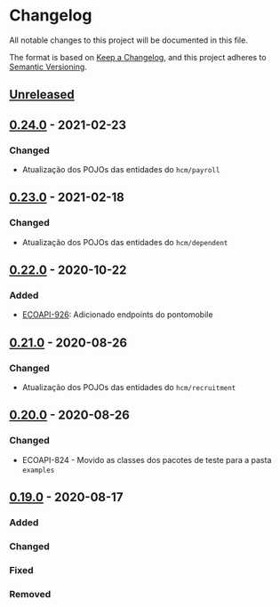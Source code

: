 # Changelog

All notable changes to this project will be documented in this file.

The format is based on [Keep a Changelog](https://keepachangelog.com/en/1.0.0/),
and this project adheres to [Semantic Versioning](https://semver.org/spec/v2.0.0.html).

## [Unreleased]

## [0.24.0] - 2021-02-23

### Changed

-   Atualização dos POJOs das entidades do `hcm/payroll`

## [0.23.0] - 2021-02-18

### Changed

-   Atualização dos POJOs das entidades do `hcm/dependent`

## [0.22.0] - 2020-10-22

### Added

-   [ECOAPI-926](https://jira.senior.com.br/browse/ECOAPI-926): Adicionado endpoints do pontomobile

## [0.21.0] - 2020-08-26

### Changed

-   Atualização dos POJOs das entidades do `hcm/recruitment`

## [0.20.0] - 2020-08-26

### Changed

-   ECOAPI-824 - Movido as classes dos pacotes de teste para a pasta `examples`

## [0.19.0] - 2020-08-17

### Added

### Changed

### Fixed

### Removed

[Unreleased]: https://github.com/dev-senior-com-br/senior-hcm-java/compare/0.24.0...HEAD

[0.24.0]: https://github.com/dev-senior-com-br/senior-hcm-java/compare/0.23.0...0.24.0

[0.23.0]: https://github.com/dev-senior-com-br/senior-hcm-java/compare/0.22.0...0.23.0

[0.22.0]: https://github.com/dev-senior-com-br/senior-hcm-java/compare/v0.21.0...0.22.0

[0.21.0]: https://github.com/dev-senior-com-br/senior-hcm-java/compare/v0.20.0...0.21.0

[0.20.0]: https://github.com/dev-senior-com-br/senior-hcm-java/compare/v0.19.0...0.20.0

[0.19.0]: https://github.com/dev-senior-com-br/senior-hcm-java/releases/tag/v0.19.0

